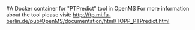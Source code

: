 #A Docker container for "PTPredict" tool in OpenMS
For more information about the tool please visit:
http://ftp.mi.fu-berlin.de/pub/OpenMS/documentation/html/TOPP_PTPredict.html
